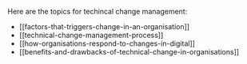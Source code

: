 Here are the topics for techincal change management:
- [[factors-that-triggers-change-in-an-organisation]]
- [[technical-change-management-process]]
- [[how-organisations-respond-to-changes-in-digital]]
- [[benefits-and-drawbacks-of-technical-change-in-organisations]]